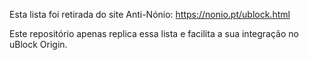 Esta lista foi retirada do site Anti-Nónio: https://nonio.pt/ublock.html

Este repositório apenas replica essa lista e facilita a sua integração no uBlock Origin.
